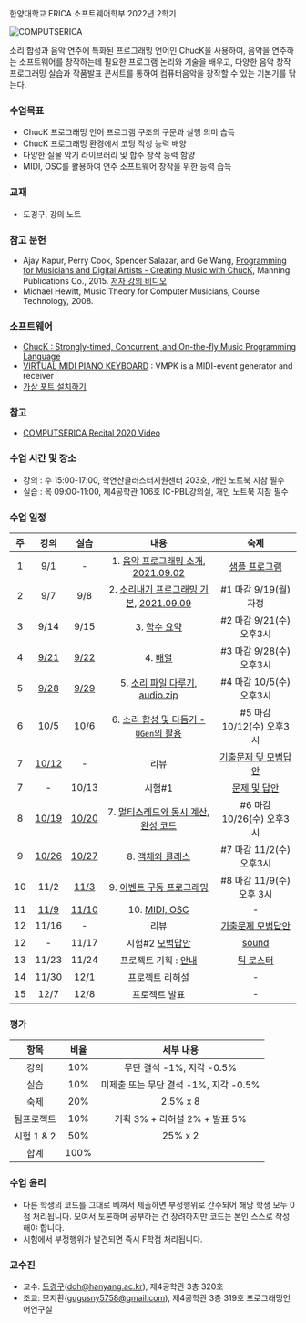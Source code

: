 한양대학교 ERICA 소프트웨어학부 2022년 2학기

![COMPUTSERICA](https://i.imgur.com/3A8uLLH.png)

소리 합성과 음악 연주에 특화된 프로그래밍 언어인 ChucK을 사용하여, 음악을 연주하는 소프트웨어를 창작하는데 필요한 프로그램 논리와 기술을 배우고, 다양한 음악 창작 프로그래밍 실습과 작품발표 콘서트를 통하여 컴퓨터음악을 창작할 수 있는 기본기를 닦는다.

### 수업목표

-	ChucK 프로그래밍 언어 프로그램 구조의 구문과 실행 의미 습득
-	ChucK 프로그래밍 환경에서 코딩 작성 능력 배양
-	다양한 실물 악기 라이브러리 및 합주 창작 능력 함양
-	MIDI, OSC를 활용하여 연주 소프트웨어 창작을 위한 능력 습득

### 교재

- 도경구, 강의 노트

### 참고 문헌
-	Ajay Kapur, Perry Cook, Spencer Salazar, and Ge Wang, [Programming for Musicians and Digital Artists - Creating Music with ChucK](https://www.manning.com/books/programming-for-musicians-and-digital-artists), Manning Publications Co., 2015. [저자 강의 비디오](https://www.kadenze.com/courses/introduction-to-programming-for-musicians-and-digital-artists/info)
-	Michael Hewitt, Music Theory for Computer Musicians, Course Technology, 2008.

### 소프트웨어

- [ChucK : Strongly-timed, Concurrent, and On-the-fly Music Programming Language](https://chuck.cs.princeton.edu/)
- [VIRTUAL MIDI PIANO KEYBOARD](http://vmpk.sourceforge.net/) : VMPK is a MIDI-event generator and receiver
- [가상 포트 설치하기](https://hushed-slouch-a9e.notion.site/CSE2020-bfe154f28ebf484b85b728881645e98e)

### 참고

- [COMPUTSERICA Recital 2020 Video](https://youtu.be/Z_QCXaJ7Z0E)

### 수업 시간 및 장소

-	강의 : 수 15:00-17:00, 학연산클러스터지원센터 203호, 개인 노트북 지참 필수
-	실습 : 목 09:00-11:00, 제4공학관 106호 IC-PBL강의실, 개인 노트북 지참 필수


### 수업 일정

| 주 | 강의 | 실습 | 내용 | 숙제 |
|:--:|:--:|:--:|:--:|:--:|
| 1  | 9/1 | - | 1. [음악 프로그래밍 소개](notes/notes01.md), [2021.09.02](https://youtu.be/N5kVgNkZjoU) | [샘플 프로그램](code/sample.zip) |
| 2  | 9/7 | 9/8 | 2. [소리내기 프로그래밍 기본](notes/notes02.md), [2021.09.09](https://youtu.be/yqndPm9CIg4) | #1 마감 9/19(월) 자정 |
| 3  | 9/14 | 9/15 | 3. [함수 요약](notes/notes03.md) | #2 마감 9/21(수) 오후3시 |
| 4  | [9/21](https://youtu.be/o330sPWhLOA) | [9/22](https://youtu.be/HPKKIAmTlCs) | 4. [배열](notes/notes04.md) | #3 마감 9/28(수) 오후3시 |
| 5  | [9/28](https://youtu.be/VcJLnrlCzg4) | [9/29](https://youtu.be/thtWJbKJblg) | 5. [소리 파일 다루기](notes/notes05.md), [audio.zip](code/audio.zip) | #4 마감 10/5(수) 오후3시 |
| 6  | [10/5](https://youtu.be/5yFuBfmh-_E) | [10/6](https://youtu.be/4P4AvuCmldA) | 6. [소리 합성 및 다듬기 - `UGen`의 활용](notes/notes06.md) | #5 마감 10/12(수) 오후3시 |
| 7  | [10/12](https://youtu.be/3OW8s-AFYnQ) | - | 리뷰 | [기출문제 및  모범답안](notes/CSE2020-2021exam1sol.pdf) |
| 7  | - | 10/13 | 시험#1 | [문제 및 답안](notes/CSE2020-2022exam1sol.pdf) |
| 8  | [10/19](https://youtu.be/wpN016mUNHo) | [10/20](https://youtu.be/IjtnlVbTdkA) | 7. [멀티스레드와 동시 계산](notes/notes07.md), [완성 코드](notes/notes07sol.md) | #6 마감 10/26(수) 오후3시 |
| 9  | [10/26](https://youtu.be/7PvV8F7fd6w) | [10/27](https://youtu.be/0JBxkdCd7UE) | 8. [객체와 클래스](notes/notes08.md) | #7 마감 11/2(수) 오후3시 |
| 10 | 11/2 | [11/3](https://youtu.be/Oj434EyrpGw) | 9. [이벤트 구동 프로그래밍](notes/notes09.md) | #8 마감 11/9(수) 오후 3시 |
| 11 | [11/9](https://youtu.be/BvLIficJx3s) | [11/10](https://youtu.be/taahHGTQFQw) | 10. [MIDI, OSC](notes/notes10.md) | - |
| 12 | 11/16 | - | 리뷰 | [기출문제 모범답안](notes/CSE2020-2021exam2sol.pdf) |
| 12 | - | 11/17 | 시험#2 [모범답안](notes/CSE2020-2022exam2sol.pdf)| [sound](https://youtu.be/GgSM1I_biG0) |
| 13 | 11/23 | 11/24 | 프로젝트 기획 : [안내](notes/project.md) | [팀 로스터](https://docs.google.com/spreadsheets/d/111d-WnHwHK4jlknSmMsvotcylgh69n1we-6NvQDDcZs/edit?usp=sharing) |
| 14 | 11/30 | 12/1 | 프로젝트 리허설 | - |
| 15 | 12/7 | 12/8 | 프로젝트 발표 | - |

### 평가

| 항목 | 비율 | 세부 내용 |
|:---:|:---:|:---:|
| 강의 | 10% | 무단 결석 -1%, 지각 -0.5% |
| 실습 | 10% | 미제출 또는 무단 결석 -1%, 지각 -0.5% |
| 숙제 | 20% | 2.5% x 8 |
| 팀프로젝트 | 10% | 기획 3% + 리허설 2% + 발표 5% |
| 시험 1 & 2 | 50% | 25% x 2 |
| 합계 | 100% |  |

### 수업 윤리

- 다른 학생의 코드를 그대로 베껴서 제출하면 부정행위로 간주되어 해당 학생 모두 0점 처리됩니다. 모여서 토론하며 공부하는 건 장려하지만 코드는 본인 스스로 작성해야 합니다.
- 시험에서 부정행위가 발견되면 즉시 F학점 처리됩니다.

### 교수진

- 교수: [도경구](http://doggzone.github.io/home)(doh@hanyang.ac.kr), 제4공학관 3층 320호
- 조교: 모지환(gugusny5758@gmail.com), 제4공학관 3층 319호 프로그래밍언어연구실
